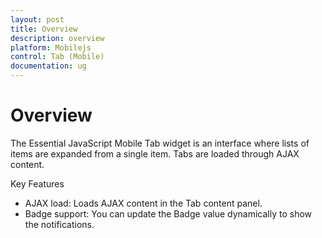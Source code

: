 ```yaml
---
layout: post
title: Overview
description: overview
platform: Mobilejs
control: Tab (Mobile)
documentation: ug
---
```


# Overview

The Essential JavaScript Mobile Tab widget is an interface where lists of items are expanded from a single item. Tabs are loaded through AJAX content.

Key Features

* AJAX load: Loads AJAX content in the Tab content panel.
* Badge support: You can update the Badge value dynamically to show the notifications.




